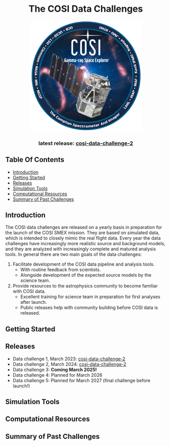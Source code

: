 <div align="center">
  
# The COSI Data Challenges

<p align="center">
<img width="350"  src="logo.png">
</p>

### latest release: [cosi-data-challenge-2](cosi-data-challenge-2)

<div align="left">

## Table Of Contents

- [Introduction](#introduction)
- [Getting Started](#getting-started)
- [Releases](#releases)
- [Simulation Tools](#simulation-tools)
- [Computational Resources](#computational-resources)
- [Summary of Past Challenges](#summary-of-past-challenges)

## Introduction
The COSI data challenges are released on a yearly basis in preparation for the launch of the COSI SMEX mission. They are based on simulated data, which is intended to closely mimic the real flight data. Every year the data challenges have increasingly more realistic source and background models, and they are analyzed with increasingly complete and matured analysis tools. In general there are two main goals of the data challenges:

1. Facilitate development of the COSI data pipeline and analysis tools.
   - With routine feedback from scientists. 
   - Alongside development of the expected source models by the science team. 
2. Provide resources to the astrophysics community to become familiar with COSI data.
   - Excellent training for science team in preparation for first analyses after launch.
   - Public releases help with community building before COSI data is released. 

## Getting Started

## Releases

- Data challenge 1, March 2023: [cosi-data-challenge-2](cosi-data-challenge-2)
- Data challenge 2, March 2024: [cosi-data-challenge-2](cosi-data-challenge-2)
- Data challenge 3: **Coming March 2025!**
- Data challenge 4: Planned for March 2026
- Data challenge 5: Planned for March 2027 (final challenge before launch!)

## Simulation Tools

## Computational Resources

## Summary of Past Challenges 
